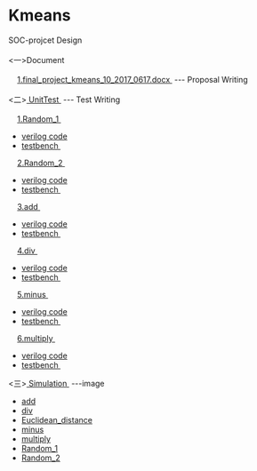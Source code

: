 
# Kmeans
SOC-projcet Design <br>
<br>
 <一>Document      <br>
<br>
    	<a href="https://github.com/edittest/Kmeans/blob/master/Document/final_project_kmeans_10_2017_0617.docx"> 1.final_project_kmeans_10_2017_0617.docx </a> --- Proposal Writing<br>
<br>
 <二><a href="https://github.com/edittest/Kmeans/tree/master/UnitTest"> UnitTest </a> --- Test Writing<br>
<br> 
    	<a href="https://github.com/edittest/Kmeans/tree/master/UnitTest/Random_1" >1.Random_1 </a> <br>
* <a href="https://github.com/edittest/Kmeans/blob/master/UnitTest/Random_1/top.v">verilog code </a><br>
* <a href="https://github.com/edittest/Kmeans/blob/master/UnitTest/Random_1/Random_1_tb.v">testbench </a> <br>

    	<a href="https://github.com/edittest/Kmeans/tree/master/UnitTest/Random_2">2.Random_2 </a> <br> 
* <a href="https://github.com/edittest/Kmeans/blob/master/UnitTest/Random_2/Random_2.v">verilog code </a><br>
* <a href="https://github.com/edittest/Kmeans/blob/master/UnitTest/Random_2/Random_2_tb.v">testbench </a> <br> 

    	<a href="https://github.com/edittest/Kmeans/tree/master/UnitTest/add">3.add </a> <br> 
* <a href="https://github.com/edittest/Kmeans/blob/master/UnitTest/add/Calculation_add.v">verilog code </a><br>
* <a href="https://github.com/edittest/Kmeans/blob/master/UnitTest/add/add_minus_tb.v">testbench </a> <br>

    	<a href="https://github.com/edittest/Kmeans/tree/master/UnitTest/div">4.div </a> <br> 
* <a href="https://github.com/edittest/Kmeans/blob/master/UnitTest/div/Calculation_div.v">verilog code </a><br>
* <a href="https://github.com/edittest/Kmeans/blob/master/UnitTest/div/Calculation_div_tb.v">testbench </a> <br>

    	<a href="https://github.com/edittest/Kmeans/tree/master/UnitTest/minus">5.minus </a> <br> 
* <a href="https://github.com/edittest/Kmeans/blob/master/UnitTest/minus/Calculation_minus.v">verilog code </a><br>
* <a href="https://github.com/edittest/Kmeans/blob/master/UnitTest/minus/minus_tb.v">testbench </a> <br>

    	<a href="https://github.com/edittest/Kmeans/tree/master/UnitTest/multiply">6.multiply </a> <br> 
* <a href="https://github.com/edittest/Kmeans/blob/master/UnitTest/multiply/Calculation_mulit.v">verilog code </a><br>
* <a href="https://github.com/edittest/Kmeans/blob/master/UnitTest/multiply/Calculation_multi_tb.v">testbench </a> <br>

 <三><a href="https://github.com/edittest/Kmeans/tree/master/Simulation"> Simulation </a> ---image<br>
* <a href="https://github.com/edittest/Kmeans/blob/master/Simulation/add.png">add </a><br>
* <a href="https://github.com/edittest/Kmeans/blob/master/Simulation/div.png">div </a><br>
* <a href="https://github.com/edittest/Kmeans/blob/master/Simulation/Euclidean_distance.png">Euclidean_distance </a><br>
* <a href="https://github.com/edittest/Kmeans/blob/master/Simulation/minus.png">minus </a><br>
* <a href="https://github.com/edittest/Kmeans/blob/master/Simulation/multiply.png">multiply </a><br>
* <a href="https://github.com/edittest/Kmeans/blob/master/Simulation/Random_1.png">Random_1 </a><br>
* <a href="https://github.com/edittest/Kmeans/blob/master/Simulation/Random_2.png">Random_2 </a><br>
